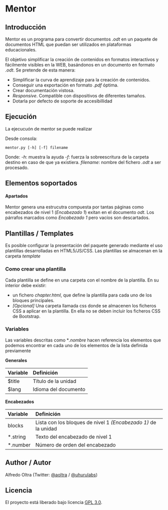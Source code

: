 
# Mentor

## Introducción

Mentor es un programa para convertir documentos *.odt* en un paquete de documentos HTML que puedan ser utilizados en plataformas educacionales. 

El objetivo simplificar la creación de contenidos en formatos interactivos y fácilmente visibles en la WEB, basándonos en un documento en formato *.odt*. Se pretende de esta manera:

* Simplificar la curva de aprendizaje para la creación de contenidos.
* Conseguir una exportación en formato *.pdf* óptima.
* Crear documentación vistosa.
* *Responsive*. Compatible con dispositivos de diferentes tamaños.
* Dotarla por defecto de soporte de accesibillidad

## Ejecución

La ejecucuón de mentor se puede realizar 

Desde consola:

~~~
mentor.py [-h] [-f] filename
~~~

Donde:
    *-h*: muestra la ayuda
    *-f*: fuerza la sobreescritura de la carpeta destino en caso de que ya existiera.
    *filename*: nombre del fichero *.odt* a ser procesado.

## Elementos soportados

#### Apartados

Mentor genera una estrucutra compuesta por tantas páginas como encabezados de nivel 1 (*Encabezado 1*) exitan en el documento *odt*. Los párrafos marcados como *Encabezado 1* pero vacíos son descartados.


## Plantillas / Templates

Es posible configurar la presentación del paquete generado mediante el uso plantillas desarrolladas en HTML5/JS/CSS. Las plantillas se almacenan en la carpeta *template*

### Como crear una plantilla

Cada plantilla se define en una carpeta con el nombre de la plantilla. En su interior debe existir:

* un fichero *chapter.html*, que define la plantilla para cada uno de los bloques principales.
* *[Opcional]* Una carpeta llamada css donde se almacenen los ficheros CSS a aplicar en la plantilla. En ella no se deben incluir los ficheros CSS de Bootstrap.

### Variables

Las variables descritas como **.nombre* hacen referencia los elementos que podemos encontrar en cada uno de los elementos de la lista definida previamente

**Generales**

| Variable | Definición           | 
| :------- | :------------------- | 
| $title   | Título de la unidad  |
| $lang    | Idioma del documento |

**Encabezados**

| Variable | Definición           | 
| :------- | :------------------- | 
| blocks   | Lista con los bloques de nivel 1 *(Encabezado 1)* de la unidad  | 
| *.string   | Texto del encabezado de nivel 1 | 
| *.number   | Número de orden del encabezado | 



## Author / Autor

Alfredo Oltra (Twitter:  [@aoltra](https://twitter.com/aoltra) / [@uhurulabs](https://twitter.com/uhurulabs))

## Licencia
	
El proyecto está liberado bajo licencia [GPL 3.0](https://www.gnu.org/licenses/gpl-3.0-standalone.html).